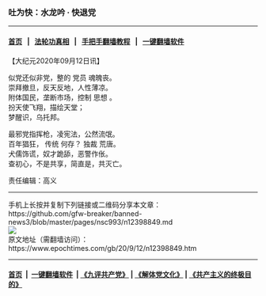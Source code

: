 ### 吐为快：水龙吟 · 快退党
------------------------

#### [首页](https://github.com/gfw-breaker/banned-news3/blob/master/README.md) &nbsp;&nbsp;|&nbsp;&nbsp; [法轮功真相](https://github.com/begood0513/basic/blob/master/README.md)  &nbsp;&nbsp;|&nbsp;&nbsp; [手把手翻墙教程](https://github.com/gfw-breaker/guides/wiki)  &nbsp;&nbsp;|&nbsp;&nbsp; [一键翻墙软件](https://github.com/gfw-breaker/nogfw/blob/master/README.md)  



<div><p>
 【大纪元2020年09月12日讯】
</p>
<p>
 似党还似非党，整的
 <ok href="https://www.epochtimes.com/gb/tag/%E5%85%9A%E5%91%98.html">
  党员
 </ok>
 魂魄丧。
 <br/>
 崇拜撤旦，反天反地，人性薄凉。
 <br/>
 附体国民，垄断市场，控制
 <ok href="https://www.epochtimes.com/gb/tag/%E6%80%9D%E6%83%B3.html">
  思想
 </ok>
 。
 <br/>
 扮天使飞翔，描绘天堂；
 <br/>
 梦醒识，乌托邦。
</p>
<p>
 最邪党指挥枪，凌宪法，公然流氓。
 <br/>
 百年猖狂，
 <ok href="https://www.epochtimes.com/gb/tag/%E4%BC%A0%E7%BB%9F.html">
  传统
 </ok>
 何存？
 <ok href="https://www.epochtimes.com/gb/tag/%E7%8B%AC%E8%A3%81.html">
  独裁
 </ok>
 荒唐。
 <br/>
 犬儒饰谎，奴才跪舔，恶警作伥。
 <br/>
 查初心，不是共享，简直是，共灭亡。
</p>
<p>
 责任编辑：高义
</p>
</div>
<hr/>
手机上长按并复制下列链接或二维码分享本文章：<br/>
https://github.com/gfw-breaker/banned-news3/blob/master/pages/nsc993/n12398849.md <br/>
<a href='https://github.com/gfw-breaker/banned-news3/blob/master/pages/nsc993/n12398849.md'><img src='https://github.com/gfw-breaker/banned-news3/blob/master/pages/nsc993/n12398849.md.png'/></a> <br/>
原文地址（需翻墙访问）：https://www.epochtimes.com/gb/20/9/12/n12398849.htm


------------------------
#### [首页](https://github.com/gfw-breaker/banned-news3/blob/master/README.md) &nbsp;|&nbsp; [一键翻墙软件](https://github.com/gfw-breaker/nogfw/blob/master/README.md) &nbsp;| [《九评共产党》](https://github.com/gfw-breaker/9ping.md/blob/master/README.md#九评之一评共产党是什么) | [《解体党文化》](https://github.com/gfw-breaker/jtdwh.md/blob/master/README.md) | [《共产主义的终极目的》](https://github.com/gfw-breaker/gczydzjmd.md/blob/master/README.md)


<img src='http://gfw-breaker.win/banned-news3/pages/nsc993/n12398849.md' width='0px' height='0px'/>